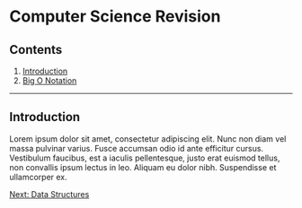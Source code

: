 # Computer Science Revision

## Contents

1. [Introduction](./chapters/1_big_o_notation.md)
2. [Big O Notation](./chapters/1_big_o_notation.md)

---

## Introduction
Lorem ipsum dolor sit amet, consectetur adipiscing elit. Nunc non diam vel massa pulvinar varius. Fusce accumsan odio id ante efficitur cursus. Vestibulum faucibus, est a iaculis pellentesque, justo erat euismod tellus, non convallis ipsum lectus in leo. Aliquam eu dolor nibh. Suspendisse et ullamcorper ex.

[Next: Data Structures](#data-structures)